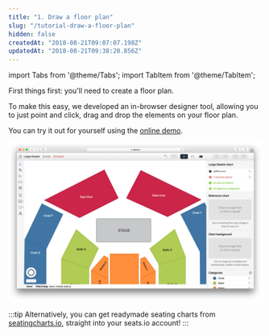 ```yaml
---
title: "1. Draw a floor plan"
slug: "/tutorial-draw-a-floor-plan"
hidden: false
createdAt: "2018-08-21T09:07:07.198Z"
updatedAt: "2018-08-21T09:38:20.856Z"
---
```


import Tabs from '@theme/Tabs';
import TabItem from '@theme/TabItem';

First things first: you'll need to create a floor plan. 

To make this easy, we developed an in-browser designer tool, allowing you to just point and click, drag and drop the elements on your floor plan.


You can try it out for yourself using the [online demo](https://www.seats.io/demos/designer).

![ddee72f-designer2x.jpg](/img/readme/ddee72f-designer2x.jpg)


:::tip 
Alternatively, you can get readymade seating charts from [seatingcharts.io](https://www.seatingcharts.io/), straight into your seats.io account!
:::
